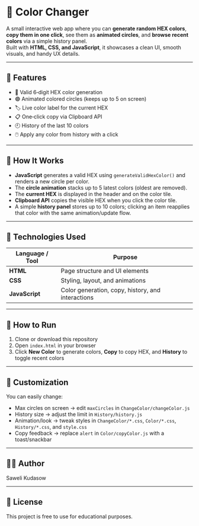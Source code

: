 # 🎨 Color Changer

A small interactive web app where you can **generate random HEX colors**, **copy them in one click**, see them as **animated circles**, and **browse recent colors** via a simple history panel.  
Built with **HTML, CSS, and JavaScript**, it showcases a clean UI, smooth visuals, and handy UX details.

---

## 🌟 Features

- 🎯 Valid 6‑digit HEX color generation  
- 🟣 Animated colored circles (keeps up to 5 on screen)  
- 🏷️ Live color label for the current HEX  
- 📋 One‑click copy via Clipboard API  
- 🕘 History of the last 10 colors  
- 🖱️ Apply any color from history with a click

---

## 🧩 How It Works

- **JavaScript** generates a valid HEX using `generateValidHexColor()` and renders a new circle per color.  
- The **circle animation** stacks up to 5 latest colors (oldest are removed).  
- The **current HEX** is displayed in the header and on the color tile.  
- **Clipboard API** copies the visible HEX when you click the color tile.  
- A simple **history panel** stores up to 10 colors; clicking an item reapplies that color with the same animation/update flow.

---

## 🧠 Technologies Used

| Language / Tool | Purpose |
|------------------|---------|
| **HTML** | Page structure and UI elements |
| **CSS** | Styling, layout, and animations |
| **JavaScript** | Color generation, copy, history, and interactions |

---

## 🚀 How to Run

1. Clone or download this repository  
2. Open `index.html` in your browser  
3. Click **New Color** to generate colors, **Copy** to copy HEX, and **History** to toggle recent colors

---

## 🎨 Customization

You can easily change:
- Max circles on screen → edit `maxCircles` in `ChangeColor/changeColor.js`  
- History size → adjust the limit in `History/history.js`  
- Animation/look → tweak styles in `ChangeColor/*.css`, `Color/*.css`, `History/*.css`, and `style.css`  
- Copy feedback → replace `alert` in `Color/copyColor.js` with a toast/snackbar

---

## 🧑‍💻 Author

Saweli Kudasow

---

## 📜 License

This project is free to use for educational purposes.